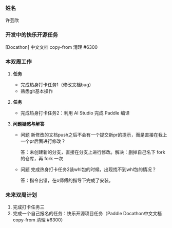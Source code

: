 ### 姓名

许芸欣

### 开发中的快乐开源任务

[Docathon] 中文文档 copy-from 清理 #6300

### 本双周工作

1. **任务**

   - 完成热身打卡任务1（修改文档bug）
   - 熟悉git基本操作 

2. **任务**

   - 完成热身打卡任务2：利用 AI Studio 完成 Paddle 编译

3. **问题疑惑与解答**

   - 问题 新修改的文档push之后不会有一个提交新pr的提示，而是直接在我上一个pr后面进行修改？

     答：未创建新的分支，直接在分支上进行修改。解决：删掉自己名下 fork 的仓库，再 fork 一次

   - 问题 完成热身打卡任务2装whl包的时候，出现找不到whl包的情况？

     答：指令出错，在o师傅的指导下完成了安装。

### 未来双周计划

1. 完成打卡任务三
2. 完成一个自己报名的任务：快乐开源项目任务（Paddle Docathon中文文档 copy-from 清理 #6300）
